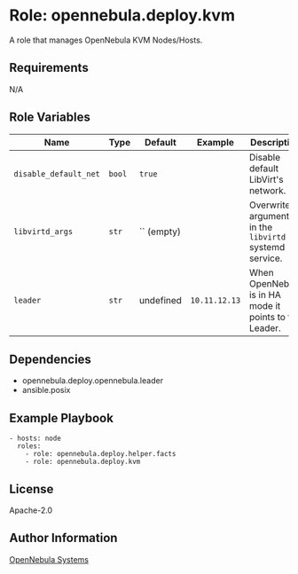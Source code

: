 Role: opennebula.deploy.kvm
===========================

A role that manages OpenNebula KVM Nodes/Hosts.

Requirements
------------

N/A

Role Variables
--------------

| Name                  | Type   | Default    | Example       | Description                                            |
|-----------------------|--------|------------|---------------|--------------------------------------------------------|
| `disable_default_net` | `bool` | `true`     |               | Disable default LibVirt's network.                     |
| `libvirtd_args`       | `str`  | `` (empty) |               | Overwrite arguments in the `libvirtd` systemd service. |
| `leader`              | `str`  | undefined  | `10.11.12.13` | When OpenNebula is in HA mode it points to the Leader. |

Dependencies
------------

- opennebula.deploy.opennebula.leader
- ansible.posix

Example Playbook
----------------

    - hosts: node
      roles:
        - role: opennebula.deploy.helper.facts
        - role: opennebula.deploy.kvm

License
-------

Apache-2.0

Author Information
------------------

[OpenNebula Systems](https://opennebula.io/)

